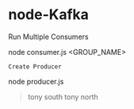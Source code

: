# node-Kafka


Run Multiple Consumers

node consumer.js <GROUP_NAME>

    Create Producer

node producer.js

> tony south
> tony north